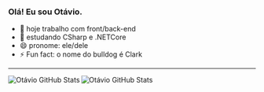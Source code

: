 ### Olá! Eu sou Otávio.



- 🔭 hoje trabalho com front/back-end
- 🌱 estudando CSharp e .NETCore
- 😄 pronome: ele/dele
- ⚡ Fun fact: o nome do bulldog é Clark
---
<img align="left" alt="Otávio GitHub Stats" src="https://github-readme-stats.vercel.app/api?username=otavio-Pucharelli&show_icons=true&hide_border=true&theme=dracula&count_private=true">
<img align="left" alt="Otávio GitHub Stats" src="https://github-readme-stats.vercel.app/api/top-langs?username=otavio-Pucharelli&theme=dracula&langs_count=8&layout=compact&hide_border=true">
